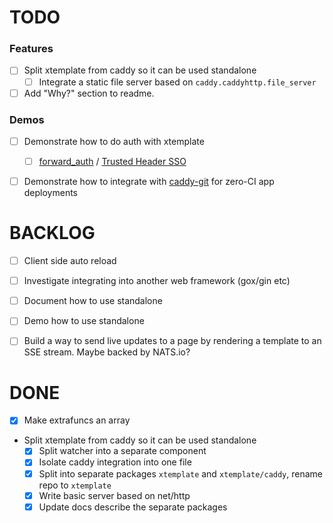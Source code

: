 # TODO

### Features

- [ ] Split xtemplate from caddy so it can be used standalone
    - [ ] Integrate a static file server based on `caddy.caddyhttp.file_server`
- [ ] Add "Why?" section to readme.

### Demos

- [ ] Demonstrate how to do auth with xtemplate
    - [ ] [forward_auth](https://caddyserver.com/docs/caddyfile/directives/forward_auth#forward-auth) / [Trusted Header SSO](https://www.authelia.com/integration/trusted-header-sso/introduction/)
- [ ] Demonstrate how to integrate with [caddy-git](https://github.com/greenpau/caddy-git) for zero-CI app deployments


# BACKLOG

- [ ] Client side auto reload
- [ ] Investigate integrating into another web framework (gox/gin etc)
- [ ] Document how to use standalone
- [ ] Demo how to use standalone
- [ ] Build a way to send live updates to a page by rendering a template to an SSE stream. Maybe backed by NATS.io?


# DONE

- [x] Make extrafuncs an array
- Split xtemplate from caddy so it can be used standalone
    - [x] Split watcher into a separate component
    - [x] Isolate caddy integration into one file
    - [x] Split into separate packages `xtemplate` and `xtemplate/caddy`, rename repo to `xtemplate`
    - [x] Write basic server based on net/http
    - [x] Update docs describe the separate packages
